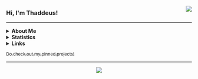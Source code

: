 <a href="https://discord.com/users/275830234262142978" target="_blank" rel="noopener noreferrer"><img align="right" src="https://lanyard-profile-readme.vercel.app/api/275830234262142978?bg=0000000&idleMessage=Not%20doing%20anything%20right%20now&showDisplayName=true&hideDecoration=false" /></a>

<h3>Hi, I'm Thaddeus!</h3>

<hr>

<details>
  <summary><b>About Me</b></summary>
  I'm a full time Singaporean student in Nanyang Polytechnic, currently pursuing a Diploma in Information Technology. 
  I have a strong passion for technology and have gained extensive hands-on experience in full-stack web development and systems administration.
  In my free time, I enjoy gaming, photography, listening to music, and working on coding projects.
  <br>
  Who knows? I might contribute to yours too! :>
</details>

<details>
  <summary><b>Statistics</b></summary>
  <img src="https://github-readme-stats.vercel.app/api?username=thaddeuskkr&show_icons=true&hide_border=true&theme=transparent&rank_icon=percentile&include_all_commits=true&custom_title=GitHub%20Statistics" />
  <img src="https://github-readme-stats.vercel.app/api/top-langs/?username=thaddeuskkr&layout=compact&theme=transparent&hide_border=true" />
</details>

<details>
  <summary><b>Links</b></summary>
  <ul>
    <li><a href="https://www.tkkr.dev" target="_blank" rel="noopener noreferrer">Personal Website</a></li>
    <li><a href="https://github.com/sponsors/thaddeuskkr" target="_blank" rel="noopener noreferrer">Sponsor Me (GitHub Sponsors)</a></li>
    <li><a href="https://www.linkedin.com/in/thaddeuskkr/" target="_blank" rel="noopener noreferrer">LinkedIn</a></li>
    <li><a href="https://www.last.fm/user/thaddeuskkr" target="_blank" rel="noopener noreferrer">Last.fm</a></li>
    <li><a href="https://f.tkkr.dev/get/resume.pdf?raw">Resume (PDF)</li>
  </ul>
</details>

<sub>Do check out my pinned projects!</sub>

<hr>

<p align="center">
  <a href="https://github.com/thaddeuskkr/thaddeuskkr/blob/main/assets/banner.gif?raw=true">
    <img src="assets/banner-modified.gif" />
  </a>
</p>
